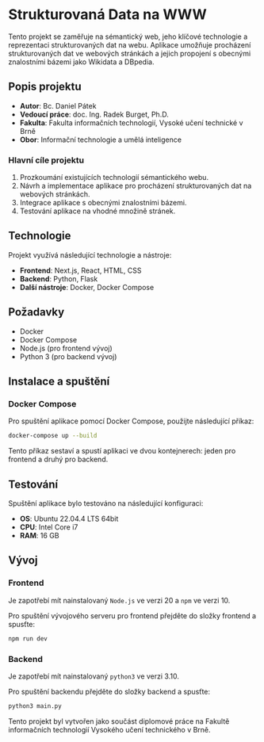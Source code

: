 # Strukturovaná Data na WWW

Tento projekt se zaměřuje na sémantický web, jeho klíčové technologie a reprezentaci strukturovaných dat na webu. Aplikace umožňuje procházení strukturovaných dat ve webových stránkách a jejich propojení s obecnými znalostními bázemi jako Wikidata a DBpedia.

## Popis projektu

- **Autor**: Bc. Daniel Pátek
- **Vedoucí práce**: doc. Ing. Radek Burget, Ph.D.
- **Fakulta**: Fakulta informačních technologií, Vysoké učení technické v Brně
- **Obor**: Informační technologie a umělá inteligence

### Hlavní cíle projektu

1. Prozkoumání existujících technologií sémantického webu.
2. Návrh a implementace aplikace pro procházení strukturovaných dat na webových stránkách.
3. Integrace aplikace s obecnými znalostními bázemi.
4. Testování aplikace na vhodné množině stránek.

## Technologie

Projekt využívá následující technologie a nástroje:

- **Frontend**: Next.js, React, HTML, CSS
- **Backend**: Python, Flask
- **Další nástroje**: Docker, Docker Compose

## Požadavky

- Docker
- Docker Compose
- Node.js (pro frontend vývoj)
- Python 3 (pro backend vývoj)

## Instalace a spuštění

### Docker Compose

Pro spuštění aplikace pomocí Docker Compose, použijte následující příkaz:

```bash
docker-compose up --build
```

Tento příkaz sestaví a spustí aplikaci ve dvou kontejnerech: jeden pro frontend a druhý pro backend.

## Testování

Spuštění aplikace bylo testováno na následující konfiguraci:

- **OS**: Ubuntu 22.04.4 LTS 64bit
- **CPU**: Intel Core i7
- **RAM**: 16 GB

## Vývoj

### Frontend

Je zapotřebí mít nainstalovaný `Node.js` ve verzi 20 a `npm` ve verzi 10.

Pro spuštění vývojového serveru pro frontend přejděte do složky frontend a spusťte:

```bash
npm run dev
```

### Backend

Je zapotřebí mít nainstalovaný `python3` ve verzi 3.10.

Pro spuštění backendu přejděte do složky backend a spusťte:

```bash
python3 main.py
```

Tento projekt byl vytvořen jako součást diplomové práce na Fakultě informačních technologií Vysokého učení technického v Brně.